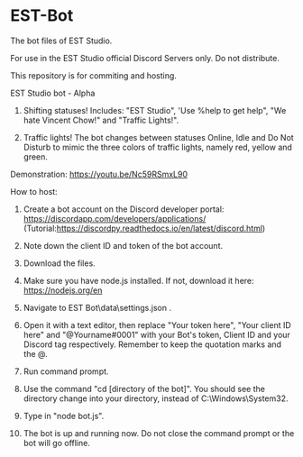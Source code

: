 # EST-Bot
The bot files of EST Studio.

For use in the EST Studio official Discord Servers only. Do not distribute.

This repository is for commiting and hosting.

EST Studio bot - Alpha

1. Shifting statuses! Includes: "EST Studio", 'Use %help to get help", "We hate Vincent Chow!" and "Traffic Lights!".

2. Traffic lights! The bot changes between statuses Online, Idle and Do Not Disturb to mimic the three colors of traffic lights, namely red, yellow and green.

Demonstration: https://youtu.be/Nc59RSmxL90

How to host:

1. Create a bot account on the Discord developer portal: https://discordapp.com/developers/applications/ (Tutorial:https://discordpy.readthedocs.io/en/latest/discord.html)

2. Note down the client ID and token of the bot account.

3. Download the files.

4. Make sure you have node.js installed. If not, download it here: https://nodejs.org/en

5. Navigate to EST Bot\data\settings.json .

6. Open it with a text editor, then replace "Your token here", "Your client ID here" and "@Yourname#0001" with your Bot's token, Client ID and your Discord tag respectively. Remember to keep the quotation marks and the @.

7. Run command prompt.

8. Use the command "cd [directory of the bot]". You should see the directory change into your directory, instead of C:\Windows\System32.

9. Type in "node bot.js".

10. The bot is up and running now. Do not close the command prompt or the bot will go offline.
